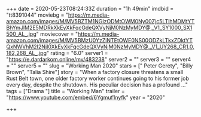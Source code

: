 +++
date = 2020-05-23T08:24:33Z
duration = "1h 49min"
imdbid = "tt8391044"
moviebg = "https://m.media-amazon.com/images/M/MV5BZTM1NGIzODMtOWM0Ny00Zjc5LTlhMDMtYTBhYmJlM2E5MDRkXkEyXkFqcGdeQXVyNjM0NzMyMDY@._V1_SY1000_SX1500_AL_.jpg"
moviecover = "https://m.media-amazon.com/images/M/MV5BMzU0YzZiNTEtOWE0NS00ODZkLTkxZDktYTQxNWVhM2I2NjI0XkEyXkFqcGdeQXVyNjM0NzMyMDY@._V1_UY268_CR1,0,182,268_AL_.jpg"
rating = "6.0"
server1 = "https://e.dardarkom.online/mv/483238"
server2 = ""
server3 = ""
server4 = ""
server5 = ""
slug = "Working Man 2020"
stars = [" Peter Gerety", "Billy Brown", "Talia Shire"]
story = "When a factory closure threatens a small Rust Belt town, one older factory worker continues going to his former job every day, despite the shutdown. His peculiar decision has a profound ..."
tags = ["Drama "]
title = "Working Man"
trailer = "https://www.youtube.com/embed/6Ygmuf1nyfk"
year = "2020"

+++
